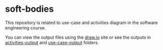 # soft-bodies

This repository is related to use-case and activities diagram in the software engineering course.

You can view the output files using the [draw.io](draw.io) site or see the outputs in [activities-output](https://github.com/arsalanyavari/soft-bodies/tree/main/activities/activities-output) and [use-case-output](https://github.com/arsalanyavari/soft-bodies/tree/main/use-case/use-case-output) folders.
